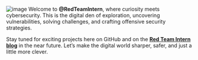 ![image](https://publish-01.obsidian.md/access/7a02b6b48a53e5bff95061126fea37e3/Attachments/Primary_1.gif)
Welcome to **@RedTeamIntern**, where curiosity meets cybersecurity. This is the digital den of exploration, uncovering vulnerabilities, solving challenges, and crafting offensive security strategies.  

Stay tuned for exciting projects here on GitHub and on the **[Red Team Intern blog](https://redteamintern.com)** in the near future. Let’s make the digital world sharper, safer, and just a little more clever.

<!---
RedTeamIntern/RedTeamIntern is a ✨ special ✨ repository because its `README.md` (this file) appears on your GitHub profile.
You can click the Preview link to take a look at your changes.
--->
